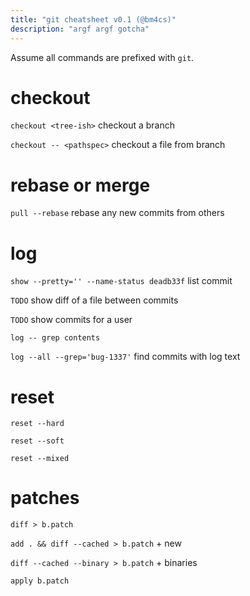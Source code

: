 ```yaml
---
title: "git cheatsheet v0.1 (@bm4cs)"
description: "argf argf gotcha"
---
```


Assume all commands are prefixed with `git`.


# checkout

`checkout <tree-ish>` checkout a branch

`checkout -- <pathspec>` checkout a file from branch



# rebase or merge

`pull --rebase` rebase any new commits from others


# log

`show --pretty='' --name-status deadb33f` list commit

`TODO` show diff of a file between commits

`TODO` show commits for a user

`log -- grep contents`

`log --all --grep='bug-1337'` find commits with log text


# reset

`reset --hard`

`reset --soft`

`reset --mixed`


# patches

`diff > b.patch`

`add . && diff --cached > b.patch` + new

`diff --cached --binary > b.patch` + binaries

`apply b.patch`


